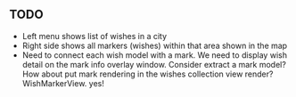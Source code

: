 ## TODO
* Left menu shows list of wishes in a city
* Right side shows all markers (wishes) within that area shown in the map
* Need to connect each wish model with a mark. We need to display wish detail
  on the mark info overlay window. Consider extract a mark model?  How about
  put mark rendering in the wishes collection view render? WishMarkerView. yes!
  